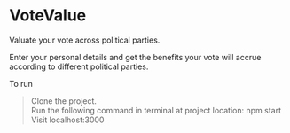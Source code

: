 # VoteValue
Valuate your vote across political parties.

Enter your personal details and get the benefits your vote will accrue according to different political parties.

To run
> Clone the project.  
Run the following command in terminal at project location:
> npm start  
Visit localhost:3000
